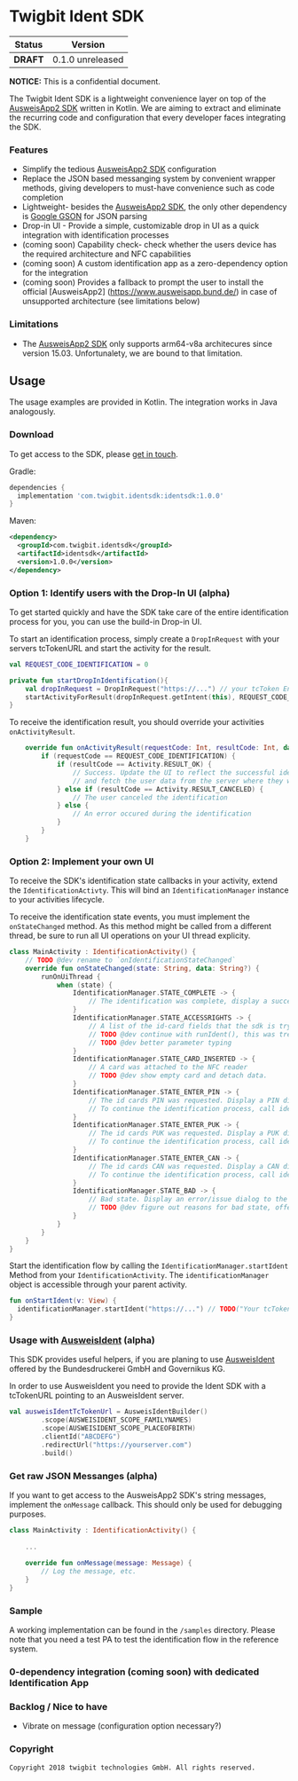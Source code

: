 # Twigbit Ident SDK

| Status    | Version          |
| --------- | ---------------- |
| **DRAFT** | 0.1.0 unreleased |

**NOTICE:** This is a confidential document.
<!-- @moritz TODO: cooler disclosure satz -->

The Twigbit Ident SDK is a lightweight convenience layer on top of the [AusweisApp2 SDK](https://www.ausweisapp.bund.de/fuer-diensteanbieter/software-development-kit-sdk/) written in Kotlin.
We are aiming to extract and eliminate the recurring code and configuration that every developer faces integrating the SDK.

### Features

- Simplify the tedious [AusweisApp2 SDK](https://www.ausweisapp.bund.de/sdk/) configuration
- Replace the JSON based messanging system by convenient wrapper methods, giving developers to must-have convenience such as code completion
- Lightweight- besides the [AusweisApp2 SDK](https://www.ausweisapp.bund.de/sdk/), the only other dependency is [Google GSON](https://github.com/google/gson) for JSON parsing
- Drop-in UI - Provide a simple, customizable drop in UI as a quick integration with identification processes
- (coming soon) Capability check- check whether the users device has the required architecture and NFC capabilities
- (coming soon) A custom identification app as a zero-dependency option for the integration
- (coming soon) Provides a fallback to prompt the user to install the official [AusweisApp2] (https://www.ausweisapp.bund.de/) in case of unsupported architecture (see limitations below) 

### Limitations

- The [AusweisApp2 SDK](https://www.ausweisapp.bund.de/sdk/) only supports arm64-v8a architecures since version 15.03. Unfortunalety, we are bound to that limitation. 

## Usage

The usage examples are provided in Kotlin. The integration works in Java analogously.

### Download

To get access to the SDK, please [get in touch](https://www.twigbit.com/ident).

Gradle:

```gradle
dependencies {
  implementation 'com.twigbit.identsdk:identsdk:1.0.0'
}
```

Maven:

```xml
<dependency>
  <groupId>com.twigbit.identsdk</groupId>
  <artifactId>identsdk</artifactId>
  <version>1.0.0</version>
</dependency>
```



### Option 1: Identify users with the Drop-In UI (alpha)

To get started quickly and have the SDK take care of the entire identification process for you, you can use the build-in Drop-in UI.

To start an identification process, simply create a `DropInRequest` with your servers tcTokenURL and start the activity for the result.

```kotlin
val REQUEST_CODE_IDENTIFICATION = 0

private fun startDropInIdentification(){
    val dropInRequest = DropInRequest("https://...") // your tcToken Endpoint
    startActivityForResult(dropInRequest.getIntent(this), REQUEST_CODE_IDENTIFICATION)
}
```

To receive the identification result, you should override your activities `onActivityResult`.

```kotlin
    override fun onActivityResult(requestCode: Int, resultCode: Int, data: Intent?) {
        if (requestCode == REQUEST_CODE_IDENTIFICATION) {
            if (resultCode == Activity.RESULT_OK) {
                // Success. Update the UI to reflect the successful identification
                // and fetch the user data from the server where they were delivered.
            } else if (resultCode == Activity.RESULT_CANCELED) {
                // The user canceled the identification
            } else {
                // An error occured during the identification
            }
        }
    }
```

### Option 2: Implement your own UI

To receive the SDK's identification state callbacks in your activity, extend the `IdentificationActivty`. This will bind an `IdentificationManager` instance to your activities lifecycle. 

To receive the identification state events, you must implement the `onStateChanged` method. As this method might be called from a different thread, be sure to run all UI operations on your UI thread explicity. 

```kotlin
class MainActivity : IdentificationActivity() {
    // TODO @dev rename to `onIdentificationStateChanged`
    override fun onStateChanged(state: String, data: String?) {
        runOnUiThread {
            when (state) {
                IdentificationManager.STATE_COMPLETE -> {
                    // The identification was complete, display a success message to the user and fetch the identification result from the server
                }
                IdentificationManager.STATE_ACCESSRIGHTS -> {
                    // A list of the id-card fields that the sdk is trying to access has arrived. Display them to the user and await his confirmation.
                    // TODO @dev continue with runIdent(), this was treated non-blocking until now. 
                    // TODO @dev better parameter typing
                }
                IdentificationManager.STATE_CARD_INSERTED -> {
                    // A card was attached to the NFC reader
                    // TODO @dev show empty card and detach data.
                }
                IdentificationManager.STATE_ENTER_PIN -> {
                    // The id cards PIN was requested. Display a PIN dialog to the user.
                    // To continue the identification process, call identificationManager.setPin(pin: String)
                }
                IdentificationManager.STATE_ENTER_PUK -> {
                    // The id cards PUK was requested. Display a PUK dialog to the user.
                    // To continue the identification process, call identificationManager.setPuk(puk: String)
                }
                IdentificationManager.STATE_ENTER_CAN -> {
                    // The id cards CAN was requested. Display a CAN dialog to the user.
                    // To continue the identification process, call identificationManager.setCan(can: String)
                }
                IdentificationManager.STATE_BAD -> {
                    // Bad state. Display an error/issue dialog to the user.
                    // TODO @dev figure out reasons for bad state, offer solutions, i.e. id card blocked, id card detached. More granular apporach needed. 
                }
            }
        }
    }
}
```
Start the identification flow by calling the `IdentificationManager.startIdent` Method from your `IdentificationActivity`. The `identificationManager` object is accessible through your parent activity.

```kotlin
fun onStartIdent(v: View) {
  identificationManager.startIdent("https://...") // TODO("Your tcTokenURL here")
}
```

### Usage with [AusweisIdent](https://www.ausweisident.de) (alpha) 

This SDK provides useful helpers, if you are planing to use [AusweisIdent](https://www.ausweisident.de) offered by the Bundesdruckerei GmbH and Governikus KG. 

In order to use AusweisIdent you need to provide the Ident SDK with a tcTokenURL pointing to an AusweisIdent server.

```kotlin
val ausweisIdentTcTokenUrl = AusweisIdentBuilder()
        .scope(AUSWEISIDENT_SCOPE_FAMILYNAMES)
        .scope(AUSWEISIDENT_SCOPE_PLACEOFBIRTH)
        .clientId("ABCDEFG")
        .redirectUrl("https://yourserver.com")
        .build()
```

### Get raw JSON Messanges (alpha)

If you want to get access to the AusweisApp2 SDK's string messages, implement the `onMessage` callback. This should only be used for debugging purposes. 

```kotlin
class MainActivity : IdentificationActivity() {
    
    ...
    
    override fun onMessage(message: Message) {
        // Log the message, etc. 
    }
}

```



### Sample

A working implementation can be found in the `/samples` directory. Please note that you need a test PA to test the identification flow in the reference system. 

### 0-dependency integration (coming soon) with dedicated Identification App 

### Backlog / Nice to have

- Vibrate on message (configuration option necessary?)

### Copyright

```
Copyright 2018 twigbit technologies GmbH. All rights reserved.
```

